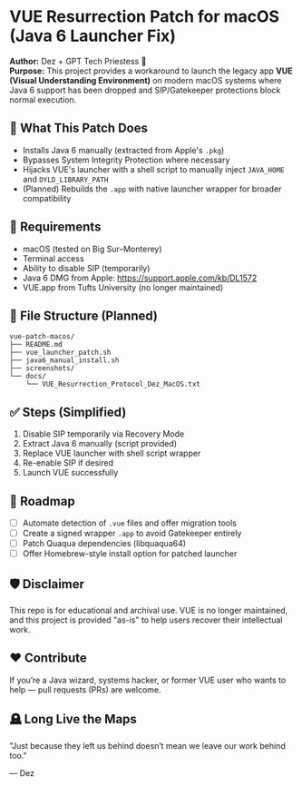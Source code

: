 
# VUE Resurrection Patch for macOS (Java 6 Launcher Fix)

**Author:** Dez + GPT Tech Priestess 🖤  
**Purpose:** This project provides a workaround to launch the legacy app **VUE (Visual Understanding Environment)** on modern macOS systems where Java 6 support has been dropped and SIP/Gatekeeper protections block normal execution.

## 🎯 What This Patch Does
- Installs Java 6 manually (extracted from Apple's `.pkg`)
- Bypasses System Integrity Protection where necessary
- Hijacks VUE's launcher with a shell script to manually inject `JAVA_HOME` and `DYLD_LIBRARY_PATH`
- (Planned) Rebuilds the `.app` with native launcher wrapper for broader compatibility

## 🧰 Requirements
- macOS (tested on Big Sur–Monterey)
- Terminal access
- Ability to disable SIP (temporarily)
- Java 6 DMG from Apple: https://support.apple.com/kb/DL1572
- VUE.app from Tufts University (no longer maintained)

## 🧱 File Structure (Planned)
```
vue-patch-macos/
├── README.md
├── vue_launcher_patch.sh
├── java6_manual_install.sh
├── screenshots/
└── docs/
    └── VUE_Resurrection_Protocol_Dez_MacOS.txt
```

## ✅ Steps (Simplified)
1. Disable SIP temporarily via Recovery Mode
2. Extract Java 6 manually (script provided)
3. Replace VUE launcher with shell script wrapper
4. Re-enable SIP if desired
5. Launch VUE successfully

## 🚧 Roadmap
- [ ] Automate detection of `.vue` files and offer migration tools
- [ ] Create a signed wrapper `.app` to avoid Gatekeeper entirely
- [ ] Patch Quaqua dependencies (libquaqua64)
- [ ] Offer Homebrew-style install option for patched launcher

## 🛡️ Disclaimer
This repo is for educational and archival use. VUE is no longer maintained, and this project is provided "as-is" to help users recover their intellectual work.

## ❤️ Contribute
If you’re a Java wizard, systems hacker, or former VUE user who wants to help — pull requests (PRs) are welcome.

## 🪦 Long Live the Maps
"Just because they left us behind doesn’t mean we leave our work behind too."

— Dez
